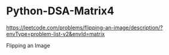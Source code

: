 # Python-DSA-Matrix4

https://leetcode.com/problems/flipping-an-image/description/?envType=problem-list-v2&envId=matrix

Flipping an Image
